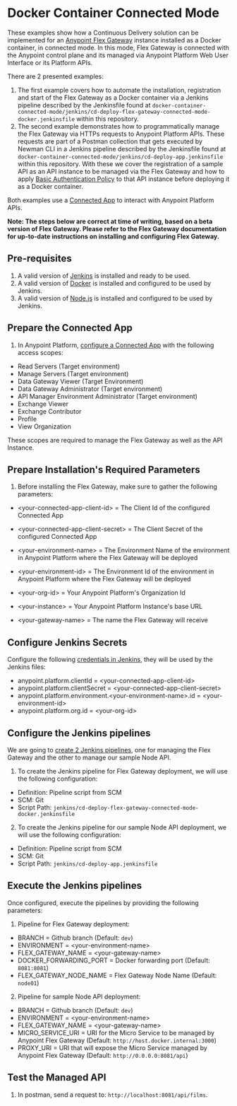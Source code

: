 # Docker Container Connected Mode

These examples show how a Continuous Delivery solution can be implemented for an [Anypoint Flex Gateway](https://docs.mulesoft.com/gateway/flex-gateway-getting-started) instance installed as a Docker container, in connected mode. In this mode, Flex Gateway is connected with the Anypoint control plane and its managed via Anypoint Platform Web User Interface or its Platform APIs.

There are 2 presented examples:
1. The first example covers how to automate the installation, registration and start of the Flex Gateway as a Docker container via a Jenkins pipeline described by the Jenkinsfile found at `docker-container-connected-mode/jenkins/cd-deploy-flex-gateway-connected-mode-docker.jenkinsfile` within this repository.
2. The second example demonstrates how to programmatically manage the Flex Gateway via HTTPs requests to Anypoint Platform APIs. These requests are part of a Postman collection that gets executed by Newman CLI in a Jenkins pipeline described by the Jenkinsfile found at `docker-container-connected-mode/jenkins/cd-deploy-app.jenkinsfile` within this repository. With these we cover the registration of a sample API as an API instance to be managed via the Flex Gateway and how to apply [Basic Authentication Policy](https://docs.mulesoft.com/api-manager/2.x/basic-authentication-simple-concept) to that API instance before deploying it as a Docker container.

Both examples use a [Connected App](https://docs.mulesoft.com/access-management/connected-apps-overview) to interact with Anypoint Platform APIs.

**Note: The steps below are correct at time of writing, based on a beta version of Flex Gateway. Please refer to the Flex Gateway documentation for up-to-date instructions on installing and configuring Flex Gateway.**

## Pre-requisites

1. A valid version of [Jenkins](https://www.jenkins.io/) is installed and ready to be used.
2. A valid version of [Docker](https://www.docker.com/) is installed and configured to be used by Jenkins.
3. A valid version of [Node.js](https://nodejs.org/en/) is installed and configured to be used by Jenkins.

## Prepare the Connected App

1. In Anypoint Platform, [configure a Connected App](https://docs.mulesoft.com/service-mesh/1.2/obtain-connected-apps-credentials) with the following access scopes:
* Read Servers (Target environment)
* Manage Servers (Target environment)
* Data Gateway Viewer (Target Environment)
* Data Gateway Administrator (Target environment)
* API Manager Environment Administrator (Target environment)
* Exchange Viewer
* Exchange Contributor
* Profile
* View Organization

These scopes are required to manage the Flex Gateway as well as the API Instance.

## Prepare Installation's Required Parameters
1. Before installing the Flex Gateway, make sure to gather the following parameters:

* \<your-connected-app-client-id\> = The Client Id of the configured Connected App

* \<your-connected-app-client-secret\> = The Client Secret of the configured Connected App

* \<your-environment-name\> = The Environment Name of the environment in Anypoint Platform where the Flex Gateway will be deployed

* \<your-environment-id\> = The Environment Id of the environment in Anypoint Platform where the Flex Gateway will be deployed

* \<your-org-id\> = Your Anypoint Platform's Organization Id

* \<your-instance\> = Your Anypoint Platform Instance's base URL

* \<your-gateway-name\> = The name the Flex Gateway will receive


## Configure Jenkins Secrets
Configure the following [credentials in Jenkins](https://www.jenkins.io/doc/book/using/using-credentials/), they will be used by the Jenkins files:
* anypoint.platform.clientId = \<your-connected-app-client-id\>
* anypoint.platform.clientSecret = \<your-connected-app-client-secret\>
* anypoint.platform.environment.\<your-environment-name\>.id = \<your-environment-id\>
* anypoint.platform.org.id = \<your-org-id\>

## Configure the Jenkins pipelines
We are going to [create 2 Jenkins pipelines](https://www.jenkins.io/doc/book/pipeline/getting-started/), one for managing the Flex Gateway and the other to manage our sample Node API.

1. To create the Jenkins pipeline for Flex Gateway deployment, we will use the following configuration:
* Definition: Pipeline script from SCM
* SCM: Git
* Script Path: `jenkins/cd-deploy-flex-gateway-connected-mode-docker.jenkinsfile`

2. To create the Jenkins pipeline for our sample Node API deployment, we will use the following configuration:
* Definition: Pipeline script from SCM
* SCM: Git
* Script Path: `jenkins/cd-deploy-app.jenkinsfile`

## Execute the Jenkins pipelines
Once configured, execute the pipelines by providing the following parameters:
1. Pipeline for Flex Gateway deployment:
* BRANCH = Github branch (Default: `dev`)
* ENVIRONMENT = \<your-environment-name\>
* FLEX_GATEWAY_NAME = \<your-gateway-name\>
* DOCKER_FORWARDING_PORT = Docker forwarding port (Default: `8081:8081`)
* FLEX_GATEWAY_NODE_NAME = Flex Gateway Node Name (Default: `node01`)

2. Pipeline for sample Node API deployment:
* BRANCH = Github branch (Default: `dev`)
* ENVIRONMENT = \<your-environment-name\>
* FLEX_GATEWAY_NAME = \<your-gateway-name\>
* MICRO_SERVICE_URI = URI for the Micro Service to be managed by Anypoint Flex Gateway (Default: `http://host.docker.internal:3000`)
* PROXY_URI = URI that will expose the Micro Service managed by Anypoint Flex Gateway (Default: `http://0.0.0.0:8081/api`)

## Test the Managed API
1. In postman, send a request to: `http://localhost:8081/api/films`.